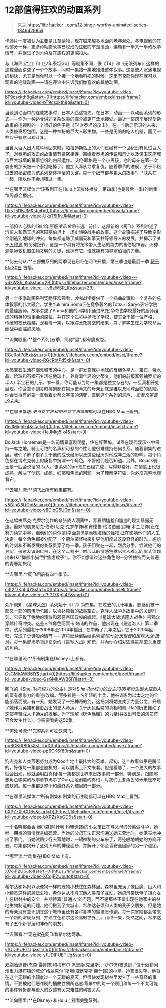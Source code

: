 # 12部值得狂欢的动画系列

> 原文:[https://life hacker . com/12-binge-worthy-animated-series-1846429956](https://lifehacker.com/12-binge-worthy-animated-series-1846429956)

卡通片一度被认为主要是儿童读物，现在越来越多地面向老年观众。与电视剧的其他部分一样，更多的动画故事已经成为连载而不是插曲，遵循着一季又一季的故事情节，并促进了对角色及其旅程的更深投入。

与《海绵宝宝》和《少年泰坦Go》等剧集不同，像《T4》和《无限列车》这样的连载漫画讲述了一个个故事，同时一集接一集地推进整体叙事。这是使人沉迷电视的秘诀，尤其是当你可以一个接一个地看电视的时候。这里有12部你现在就可以观看的连载动画——请在评论中告诉我们你喜欢的其他动画。

 [https://lifehacker.com/embed/inset/iframe?id=youtube-video-bT9csxkth8g&start=0](https://lifehacker.com/embed/inset/iframe?id=youtube-video-bT9csxkth8g&start=0) 

当谈到动画中的连载故事时，日本人遥遥领先。在日本，动画——以动画系列的形式——作为一种适合讲述复杂故事的媒介被更广泛地接受。最近一部跨季展现复杂故事的电视剧的一个很好的例子是《T4对泰坦的攻击》。在一个后启示录的未来，人类被泰坦包围，这是一种神秘的巨大人形生物。一些是无脑的吃人机器，而另一些似乎有意识和计算。

当食人巨人出人意料地回来时，帕拉迪斯岛上的人们已经有一个世纪没有见过巨人了。对泰坦的攻击的故事情节紧密相连，围绕着泰坦的传说和历史以及保卫这座城市巨大城墙的军事组织的内部运作。艾伦·耶格是一个小男孩，他的母亲在第一次袭击的那天被一个泰坦吃掉了。他加入军队寻求复仇，随着季节的进展，关于耶格过去的秘密成为该系列整体神话的关键。每一个细节都与更大的故事*、*联系在一起，所以你不会想错过一集。

**在哪里流媒体:**该系列正在Hulu上流媒体播放，第四季(也是最后一季)的新集每周都会播出。

 [https://lifehacker.com/embed/inset/iframe?id=youtube-video-UksT5I1lvJM&start=0](https://lifehacker.com/embed/inset/iframe?id=youtube-video-UksT5I1lvJM&start=0) 

一部扣人心弦的1984年原版*变形金刚*卡通、前传，这部新的《网飞》系列讲述了汽车人和霸天虎的家园塞伯坦上一场史诗般战争的故事。这个故事描述了导致变形金刚逃到地球的冲突。每集都追踪了威震天和擎天柱等领导人的发展，并揭示了关于[火种源](https://michaelbaystransformers.fandom.com/wiki/AllSpark#:~:text=The%20AllSpark%20is%20an%20ancient,apparently%20created%20the%20original%20Cybertronians.) 的关键细节，这是一个具有将技术带入生活的能力的塞伯坦神器。火种源是拯救机器生物文明的关键，谁拥有它，谁就拥有领导塞伯坦的力量。

**何去何从:**三部曲系列的两季现在已经在网飞开播，第三季也是最后一季 [将于5月30日](https://www.hitc.com/en-gb/2021/01/08/transformers-war-for-cybertron-season-3-netflix-release-date-revealed/) 首播。

 [https://lifehacker.com/embed/inset/iframe?id=youtube-video---v6zWSR_Ko&start=29](https://lifehacker.com/embed/inset/iframe?id=youtube-video---v6zWSR_Ko&start=29) 

另一个多季动画系列奖励狂欢观看，*食物战争*提供了一个插曲故事和一个复杂的总体叙事的伟大融合。学生Yukihira Soma正在竞争著名的Totsuki Saryo烹饪学院的最佳厨师。故事讲述了Soma和他的同学们(通过烹饪)争夺由学校最好的厨师组成的精英10理事会的席位，并在这个过程中拯救了学校，使其免于被一位严格、传统的校长超越。观看每一集，以跟踪烹饪挑战的结果，并了解学生在为学校命运而战中面临的风险。

**流向哪里:**整个系列(五季，简称“盘”)都有脆皮卷。

 [https://lifehacker.com/embed/inset/iframe?id=youtube-video-RGcRotPd5xk&start=0](https://lifehacker.com/embed/inset/iframe?id=youtube-video-RGcRotPd5xk&start=0) 

水晶宝石生活在海滩城市的中心，是一群发誓保护地球的反叛外星人。宝石、紫水晶、珍珠和石榴石生活在地球上，养育着年轻的史蒂文，他们的前叛军领袖罗斯的半人/ 半宝石的儿子。乍一看，你可能认为每一集都是独立存在的。一旦真相开始展现，你会意识到每时每刻都在揭示史蒂文的母亲到底是谁以及地球面临的危险。你会觉得有必要一直看着史蒂文宇宙的演变，直到这个系列的尾声、 *史蒂文宇宙的未来*。

**在哪里播放:***史蒂文宇宙*和*史蒂文宇宙未来*都可以在HBO Max上看到。

 [https://lifehacker.com/embed/inset/iframe?id=youtube-video-i1eJMig5Ik4&start=0](https://lifehacker.com/embed/inset/iframe?id=youtube-video-i1eJMig5Ik4&start=0) 

BoJack Horseman是一名前情景喜剧明星，住在好莱坞，试图在现代娱乐业中保持一席之地。骑士可怕的名声和可悲的个性让他很难维持任何关系。随着剧集的进展，我们了解了更多关于他的成长经历以及这些经历对他成年生活的影响。每个角色都在博杰克骑士的康复中扮演一个角色，不管他们是否知道。另外，Bojack骑士是一匹会说话的马/人。该系列的arc现在已经完成，写得非常好，在情感上也很成熟，解决了创伤、成瘾、抑郁和焦虑的问题。为了理解字符弧，你必须完整地观看它。

**去哪儿流:**网飞上所有剧集都有。

 [https://lifehacker.com/embed/inset/iframe?id=youtube-video-v8DlpO5UOnI&start=0](https://lifehacker.com/embed/inset/iframe?id=youtube-video-v8DlpO5UOnI&start=0) 

在这幅由尼克·克罗尔创作的夸张成人漫画中，青春期尴尬和尴尬的现实暴露无遗。最好的朋友尼克·伯奇(尼克·克罗尔饰)和安德鲁·格洛伯曼(约翰·木兰尼饰)正在努力读完中学，但他们的荷尔蒙(字面意思是满嘴脏话的怪物)正在影响他们的人生决定。每个角色都被分配了一个荷尔蒙怪物来引导他们度过这段奇怪的时光。尴尬的时刻和不断发展的关系贯穿了每一季。孩子们聚在一起，然后分手，尝试他们的身份，拉紧友谊的纽带，在这个过程中，新形式的情感包袱以令人难忘的形式体现出来(从“抑郁小猫”到“焦虑蚊子”)。你不会想错过这些角色的一分钟独特而又普遍的青春期旅程

**去哪里:**网飞目前有四个季节。

 [https://lifehacker.com/embed/inset/iframe?id=youtube-video-c3t2f7KpL4Y&start=0](https://lifehacker.com/embed/inset/iframe?id=youtube-video-c3t2f7KpL4Y&start=0) 

众所周知,《星球大战》系列始于《T2》第四集。在过去的几十年里，影迷们被一部又一部的前传所包围，以填补原著的故事空白。克隆人战争是故事中的关键时刻，它导致了绝地的溃散和邪恶帝国政权的崛起。《星球大战:克隆人战争》带观众穿越传奇冲突。这是人气角色阿索卡·塔诺的作品，他出现在《曼达洛人》第二季中。该系列最初于2008年至2014年播出。在中断了六年之后，它于2020年回归，完成了史诗般的情节——这将延续到后续系列*星球大战:反叛者*和*星球大战:抵抗*。每一集都揭示错综复杂的《星球大战》知识，并向你介绍对遥远星系至关重要的角色。

**在哪里流:**所有剧集在Disney+上都有。

 [https://lifehacker.com/embed/inset/iframe?id=youtube-video-GsGMkAWB6lY&start=0](https://lifehacker.com/embed/inset/iframe?id=youtube-video-GsGMkAWB6lY&start=0) 

网飞的《She-Ra与权力的公主》是对S *he-Ra:权力的公主,*1985年衍生剧*太空超人*的富有想象力的重述/改编。阿多拉是一名年轻的士兵，他被训练为以太之地的全能部落而战。有一天，她发现了一把神奇的剑，这把剑将她变成了力量公主，开启了她作为英雄和自由战士的更大命运。关于灰色骷髅的真相和她- Ra的历史推动了这部年轻成人卡通片的发展。为了理解《灰色骷髅》的力量(并找出可爱的演员阵容会发生什么)，你需要看完这52集。

**何处可流:**完整系列可狂饮网飞。

 [https://lifehacker.com/embed/inset/iframe?id=youtube-video-pp6CK6f80rs&start=0](https://lifehacker.com/embed/inset/iframe?id=youtube-video-pp6CK6f80rs&start=0) 

狗杰克和人类芬恩努力成为Ooo土地上最伟大的英雄。起初，这个故事似乎是脱节的，好像每一集都是随机的，可以脱离上下文来看。但是看够了，一个更大的故事就会出现，你就会明白真相:每一集都是世界末日故事的一部分。特别是，跟随邪恶角色李契的故事情节揭示了Ooo之地创造的真相，对我们主要角色的未来是不可或缺的。每一集都是整个和最终系列结局的一部分。

**在哪里流媒体:**所有剧集和剧集的衍生剧都可以在HBO Max上看到。

 [https://lifehacker.com/embed/inset/iframe?id=youtube-video-bXPZzXeGD6s&start=0](https://lifehacker.com/embed/inset/iframe?id=youtube-video-bXPZzXeGD6s&start=0) 

一个名叫郁金香·奥尔森(阿什利·约翰逊饰)的小女孩正在与父母的分离做斗争，她唯一期待的事情就是编码营。当她的父母无法正常沟通送她去营地时，她沮丧地冲出了家门。当她试图步行去营地时，一辆神秘的火车来了，奇迹般地朝她的方向开去。每集都揭开了这列火车的神秘面纱，并解开了郁金香安全回家的另一个谜团。

**哪里流:**剧集在HBO Max上有。

 [https://lifehacker.com/embed/inset/iframe?id=youtube-video-XCojP2Ubuto&start=0](https://lifehacker.com/embed/inset/iframe?id=youtube-video-XCojP2Ubuto&start=0) 

希尔达和妈妈以及像狗一样的宠物小枝住在森林里。森林里充满了像巨魔、巨人和小精灵这样的魔法生物，希尔达从不与其他人类孩子互动。她的母亲厌倦了担心女儿在树林中的安全，并期待着“普通人”的问题，而不是那些不断出现在她家中的林地生物制造的问题。他们搬到了大城市，希尔达必须和人类的孩子交朋友。但是她的母亲没有意识到在这个城市里还有各种各样的魔法恶作剧。每一次冒险都会带来一个新的常规系列，并建立在希尔达经营的世界上。错过一集，突然之间，希尔达有了五个新邻居和神奇的朋友。

**去哪看:**现在就在网飞看希尔达两季。

 [https://lifehacker.com/embed/inset/iframe?id=youtube-video-yfUDIPUETUg&start=0](https://lifehacker.com/embed/inset/iframe?id=youtube-video-yfUDIPUETUg&start=0) 

双胞胎迪普(杰森·雷特饰)和梅布尔·派恩斯(克里斯汀·沙尔饰)被送到了位于俄勒冈州重力瀑布镇的叔公“格兰克尔”斯坦(亚历克斯·赫什饰)的小屋。迪普很失望，他将在这个无聊的小镇度过一个无聊的夏天，但很快发现树林里发生了一些奇怪的事情。不要被他们恶作剧的插曲性质所迷惑:背景中的每一个项目和每一个不太可能的事件转折都与更大的叙述有关灾难性的利害关系

**流向哪里:**在Disney+和Hulu上观看完整系列。